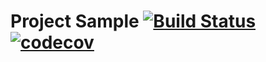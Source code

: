 # Project Sample [![Build Status](https://travis-ci.org/azatmagdeev/bonus-homework.svg?branch=master)](https://travis-ci.org/azatmagdeev/bonus-homework) [![codecov](https://codecov.io/gh/azatmagdeev/bonus-homework/branch/master/graph/badge.svg)](https://codecov.io/gh/azatmagdeev/bonus-homework)